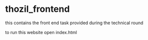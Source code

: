 # thozil_frontend
this contains the front end task provided during the technical round 


to run this website open index.html
